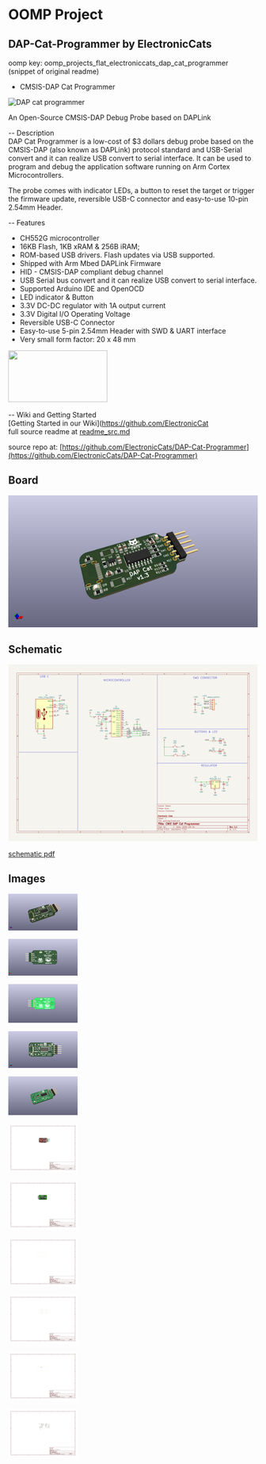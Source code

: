 # OOMP Project  
## DAP-Cat-Programmer  by ElectronicCats  
  
oomp key: oomp_projects_flat_electroniccats_dap_cat_programmer  
(snippet of original readme)  
  
- CMSIS-DAP Cat Programmer  
  
![DAP  cat programmer](https://github.com/ElectronicCats/DAP-Cat-Programmer/raw/master/Docs/dap_cat_programmer.jpg)  
  
An Open-Source CMSIS-DAP Debug Probe based on DAPLink  
  
-- Description  
DAP Cat Programmer is a low-cost of $3 dollars debug probe based on the CMSIS-DAP (also known as DAPLink) protocol standard and USB-Serial convert and it can realize USB convert to serial interface. It can be used to program and debug the application software running on Arm Cortex Microcontrollers.  
  
The probe comes with indicator LEDs, a button to reset the target or trigger the firmware update, reversible USB-C connector and easy-to-use 10-pin 2.54mm Header.  
  
-- Features  
- CH552G microcontroller  
- 16KB Flash, 1KB xRAM & 256B iRAM;  
- ROM-based USB drivers. Flash updates via USB supported.  
- Shipped with Arm Mbed DAPLink Firmware  
- HID - CMSIS-DAP compliant debug channel  
- USB Serial bus convert and it can realize USB convert to serial interface.  
- Supported Arduino IDE and OpenOCD  
- LED indicator & Button  
- 3.3V DC-DC regulator with 1A output current  
- 3.3V Digital I/O Operating Voltage  
- Reversible USB-C Connector  
- Easy-to-use 5-pin 2.54mm Header with SWD & UART interface  
- Very small form factor: 20 x 48 mm  
  
<a href="https://electroniccats.com/store/nfc-copy-cat/">  
  <img src="https://electroniccats.com/wp-content/uploads/badge_store.png" width="200" height="104" />  
</a>  
  
  
-- Wiki and Getting Started  
[Getting Started in our Wiki](https://github.com/ElectronicCat  
  full source readme at [readme_src.md](readme_src.md)  
  
source repo at: [https://github.com/ElectronicCats/DAP-Cat-Programmer](https://github.com/ElectronicCats/DAP-Cat-Programmer)  
## Board  
  
[![working_3d.png](working_3d_600.png)](working_3d.png)  
## Schematic  
  
[![working_schematic.png](working_schematic_600.png)](working_schematic.png)  
  
[schematic pdf](working_schematic.pdf)  
## Images  
  
[![working_3d.png](working_3d_140.png)](working_3d.png)  
  
[![working_3d_back.png](working_3d_back_140.png)](working_3d_back.png)  
  
[![working_3D_bottom.png](working_3D_bottom_140.png)](working_3D_bottom.png)  
  
[![working_3d_front.png](working_3d_front_140.png)](working_3d_front.png)  
  
[![working_3D_top.png](working_3D_top_140.png)](working_3D_top.png)  
  
[![working_assembly_page_01.png](working_assembly_page_01_140.png)](working_assembly_page_01.png)  
  
[![working_assembly_page_02.png](working_assembly_page_02_140.png)](working_assembly_page_02.png)  
  
[![working_assembly_page_03.png](working_assembly_page_03_140.png)](working_assembly_page_03.png)  
  
[![working_assembly_page_04.png](working_assembly_page_04_140.png)](working_assembly_page_04.png)  
  
[![working_assembly_page_05.png](working_assembly_page_05_140.png)](working_assembly_page_05.png)  
  
[![working_assembly_page_06.png](working_assembly_page_06_140.png)](working_assembly_page_06.png)  
